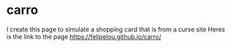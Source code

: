 # carro
I create this page to simulate a shopping card that is from a curse site
Heres is the link to the page  https://felipelou.github.io/carro/

